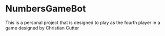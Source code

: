 # NumbersGameBot
This is a personal project that is designed to play as the fourth player in a game designed by Christian Cutter
